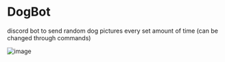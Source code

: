# DogBot
discord bot to send random dog pictures every set amount of time (can be changed through commands)


![image](https://user-images.githubusercontent.com/47365313/117481563-125e8080-af5b-11eb-87ce-4d573bb60bab.png)

